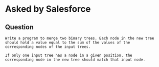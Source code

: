 # Asked by Salesforce

## Question

`Write a program to merge two binary trees. Each node in the new tree should hold a value equal to the sum of the values of the corresponding nodes of the input trees.`

`If only one input tree has a node in a given position, the corresponding node in the new tree should match that input node.`
